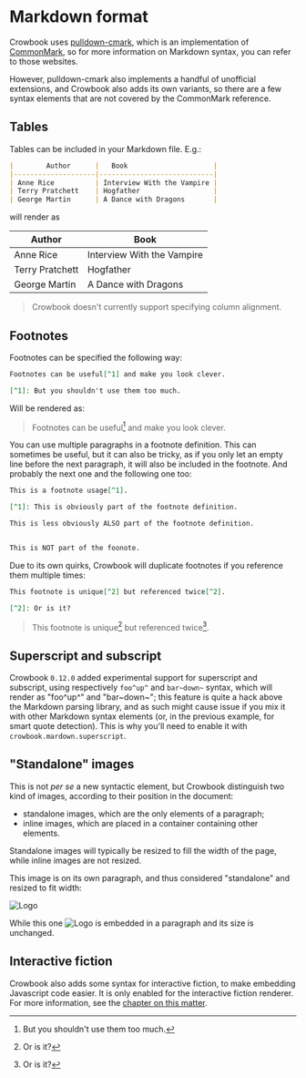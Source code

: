 # Markdown format

Crowbook uses
[pulldown-cmark](https://github.com/google/pulldown-cmark),
which is an implementation of
[CommonMark](http://commonmark.org/),
so for more information on Markdown syntax, you can refer to those websites.

However, pulldown-cmark also implements a handful of unofficial extensions, and Crowbook also adds its own variants, so there are a few syntax elements that are not covered by the CommonMark reference.

## Tables

Tables can be included in your Markdown file.
E.g.:

```markdown
|        Author      |   Book                     |
|--------------------|----------------------------|
| Anne Rice          | Interview With the Vampire |
| Terry Pratchett    | Hogfather                  |
| George Martin      | A Dance with Dragons       |
```

will render as 

|        Author      |   Book                     |
|--------------------|----------------------------|
| Anne Rice          | Interview With the Vampire |
| Terry Pratchett    | Hogfather                  |
| George Martin      | A Dance with Dragons       |

> Crowbook doesn't currently support specifying column alignment. 

## Footnotes

Footnotes can be specified the following way: 

```markdown
Footnotes can be useful[^1] and make you look clever. 

[^1]: But you shouldn't use them too much.
```

Will be rendered as:

> Footnotes can be useful[^1] and make you look clever. 
> 
> [^1]: But you shouldn't use them too much.

You can use multiple paragraphs in a footnote definition.
This can sometimes be useful, but it can also be tricky, as if you only let an empty line before the next paragraph, it will also be included in the footnote.
And probably the next one and the following one too:

```markdown
This is a footnote usage[^1].

[^1]: This is obviously part of the footnote definition.

This is less obviously ALSO part of the footnote definition.


This is NOT part of the foonote.
```

Due to its own quirks, Crowbook will duplicate footnotes if you reference them multiple times:

```markdown
This footnote is unique[^2] but referenced twice[^2].

[^2]: Or is it?
```

> This footnote is unique[^2] but referenced twice[^2].
> 
> [^2]: Or is it?


## Superscript and subscript

Crowbook `0.12.0` added experimental support for superscript and subscript, using respectively `foo^up^` and `bar~down~` syntax, which will render as "foo^up^" and "bar~down~";
this feature is quite a hack above the Markdown parsing library, and as such might cause issue if you mix it with other Markdown syntax elements (or, in the previous example, for smart quote detection).
This is why you'll need to enable it with `crowbook.mardown.superscript`. 

## "Standalone" images

This is not *per se* a new syntactic element, but Crowbook distinguish two kind of images, according to their position in the document:

* standalone images, which are the only elements of a paragraph;
* inline images, which are placed in a container containing other
  elements.
  
Standalone images will typically be resized to fill the width of the page, while inline images are not resized. 

This image is on its own paragraph, and thus considered "standalone" and resized to fit width:

![Logo](../img/crowbook-small.png)

While this one ![Logo](../img/crowbook-small.png) is embedded in a paragraph and its size is unchanged.

## Interactive fiction

Crowbook also adds some syntax for interactive fiction, to make embedding Javascript code easier.
It is only enabled for the interactive fiction renderer.
For more information, see the [chapter on this matter](if.md).
